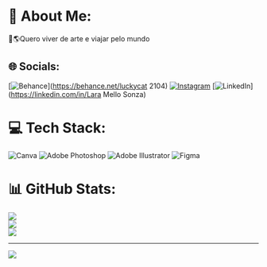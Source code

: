 # 💫 About Me:
🎨🌎Quero viver de arte e viajar pelo mundo


## 🌐 Socials:
[![Behance](https://img.shields.io/badge/Behance-1769ff?logo=behance&logoColor=white)](https://behance.net/luckycat 2104) [![Instagram](https://img.shields.io/badge/Instagram-%23E4405F.svg?logo=Instagram&logoColor=white)](https://instagram.com/luckycat2104) [![LinkedIn](https://img.shields.io/badge/LinkedIn-%230077B5.svg?logo=linkedin&logoColor=white)](https://linkedin.com/in/Lara Mello Sonza) 

# 💻 Tech Stack:
![Canva](https://img.shields.io/badge/Canva-%2300C4CC.svg?style=for-the-badge&logo=Canva&logoColor=white) ![Adobe Photoshop](https://img.shields.io/badge/adobephotoshop-%2331A8FF.svg?style=for-the-badge&logo=adobephotoshop&logoColor=white) ![Adobe Illustrator](https://img.shields.io/badge/adobeillustrator-%23FF9A00.svg?style=for-the-badge&logo=adobeillustrator&logoColor=white) 	![Figma](https://img.shields.io/badge/figma-%23F24E1E.svg?style=for-the-badge&logo=figma&logoColor=white)
# 📊 GitHub Stats:
![](https://github-readme-stats.vercel.app/api?username=luckycat2104&theme=tokyonight&hide_border=false&include_all_commits=false&count_private=false)<br/>
![](https://github-readme-streak-stats.herokuapp.com/?user=luckycat2104&theme=tokyonight&hide_border=false)<br/>
![](https://github-readme-stats.vercel.app/api/top-langs/?username=luckycat2104&theme=tokyonight&hide_border=false&include_all_commits=false&count_private=false&layout=compact)

---
[![](https://visitcount.itsvg.in/api?id=luckycat2104&icon=9&color=6)](https://visitcount.itsvg.in)

<!-- Proudly created with GPRM ( https://gprm.itsvg.in ) -->
